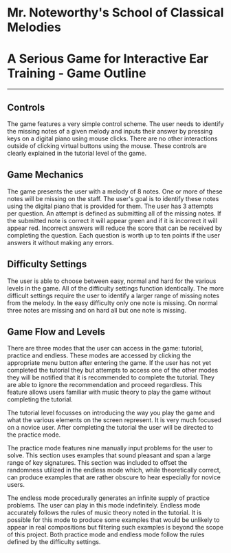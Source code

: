 
# Mr. Noteworthy's School of Classical Melodies
# A Serious Game for Interactive Ear Training - Game Outline
---

## Controls
The game features a very simple control scheme. The user needs to identify the missing notes of a given melody and inputs their answer by pressing keys on a digital piano using mouse clicks. There are no other interactions outside of clicking virtual buttons using the mouse. These controls are clearly explained in the tutorial level of the game. 

## Game Mechanics
The game presents the user with a melody of 8 notes. One or more of these notes will be missing on the staff. The user's goal is to identify these notes using the digital piano that is provided for them. The user has 3 attempts per question. An attempt is defined as submitting all of the missing notes. If the submitted note is correct it will appear green and if it is incorrect it will appear red. Incorrect answers will reduce the score that can be received by completing the question. Each question is worth up to ten points if the user answers it without making any errors.

## Difficulty Settings
The user is able to choose between easy, normal and hard for the various levels in the game. All of the difficulty settings function identically. The more difficult settings require the user to identify a larger range of missing notes from the melody. In the easy difficulty only one note is missing. On normal three notes are missing and on hard all but one note is missing.

## Game Flow and Levels
There are three modes that the user can access in the game: tutorial, practice and endless. These modes are accessed by clicking the appropriate menu button after entering the game. If the user has not yet completed the tutorial they but attempts to access one of the other modes they will be notified that it is recommended to complete the tutorial. They are able to ignore the recommendation and proceed regardless. This feature allows users familiar with music theory to play the game without completing the tutorial. 

The tutorial level focusses on introducing the way you play the game and what the various elements on the screen represent. It is very much focused on a novice user. After completing the tutorial the user will be directed to the practice mode.

The practice mode features nine manually input problems for the user to solve. This section uses examples that sound pleasant and span a large range of key signatures. This section was included to offset the randomness utilized in the endless mode which, while theoretically correct, can produce examples that are rather obscure to hear especially for novice users.

The endless mode procedurally generates an infinite supply of practice problems. The user can play in this mode indefinitely. Endless mode accurately follows the rules of music theory noted in the tutorial. It is possible for this mode to produce some examples that would be unlikely to appear in real compositions but filtering such examples is beyond the scope of this project. Both practice mode and endless mode follow the rules defined by the difficulty settings.
